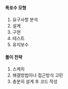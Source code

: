 #### 폭포수 모형

1. 요구사항 분석
2. 설계
3. 구현
4. 테스트
5. 유지보수



#### 풀이 전략

1. 스케치
2. 해결방법이나 접근방식 고민
3. 충분히 설계 후 코드 작성